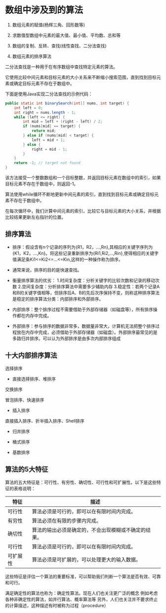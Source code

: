 # 数组中涉及到的算法

1. 数组元素的赋值(杨辉三角、回形数等)

2. 求数值型数组中元素的最大值、最小值、平均数、总和等

3. 数组的复制、反转、查找(线性查找、二分法查找)

4. 数组元素的排序算法

二分法查找是一种用于在有序数组中查找特定元素的算法。

它使用比较中间元素和目标元素的大小关系来不断缩小搜索范围，直到找到目标元素或确定目标元素不存在于数组中。

下面是使用Java实现二分法查找的示例代码：

```java
public static int binarySearch(int[] nums, int target) {
    int left = 0;
    int right = nums.length - 1;
    while (left <= right) {
        int mid = left + (right - left) / 2;
        if (nums[mid] == target) {
            return mid;
        } else if (nums[mid] < target) {
            left = mid + 1;
        } else {
            right = mid - 1;
        }
    }
    return -1; // target not found
}
```

该方法接受一个整数数组和一个目标整数，并返回目标元素在数组中的索引，如果目标元素不存在于数组中，则返回-1。

算法使用while循环不断地更新中间元素的索引，直到找到目标元素或确定目标元素不存在于数组中。

在每次循环中，我们计算中间元素的索引，比较它与目标元素的大小关系，并根据比较结果更新左右指针的位置。

## 排序算法

- 排序：假设含有n个记录的序列为{R1，R2，...,Rn},其相应的关键字序列为{K1，K2，...,Kn}。将这些记录重新排序为{Ri1,Ri2,...,Rin},使得相应的关键字值满足条Ki1<=Ki2<=...<=Kin,这样的一种操作称为排序。

- 通常来说，排序的目的是快速查找。

- 衡量排序算法的优劣： 1.时间复杂度：分析关键字的比较次数和记录的移动次数 2.空间复杂度：分析排序算法中需要多少辅助内存 3.稳定性：若两个记录A和B的关键字值相等，但排序后A、B的先后次序保持不变，则称这种排序算法是稳定的排序算法分类：内部排序和外部排序。

- 内部排序：整个排序过程不需要借助于外部存储器（如磁盘等），所有排序操作都在内存中完成。

- 外部排序：参与排序的数据非常多，数据量非常大，计算机无法把整个排序过程放在内存中完成，必须借助于外部存储器（如磁盘）。外部排序最常见的是多路归并排序。可以认为外部排序是由多次内部排序组成

## 十大内部排序算法

选择排序

- 直接选择排序、堆排序

交换排序

冒泡排序、快速排序

- 插入排序

直接插入排序、折半插入排序、Shell排序

- 归并排序

- 桶式排序

- 基数排序

## 算法的5大特征

算法的五大特征是：可行性、有穷性、确切性、可行性和可扩展性。以下是这些特征的表格说明：

特征|描述
--|--
可行性|算法必须是可行的，即可以在有限时间内完成。
有穷性|算法必须在有限的步骤内完成。
确切性|算法的输出必须是确定的，不会出现模糊或不确定的结果。
可行性|算法必须是可行的，即可以在有限时间内完成。
可扩展性|算法必须是可扩展的，可以处理更大的输入数据。

这些特征是评估一个算法的重要标准，可以帮助我们判断一个算法是否有效、可靠和可行。

满足确定性的算法也称为：确定性算法。现在人们也关注更广泛的概念
例如考虑各种非确定性的算法，如并行算法、概率算法等
另外，人们也关注并不要求终止的计算描述，这种描述有时被称为过程（procedure）
